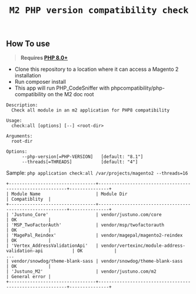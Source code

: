 <h1 align="center" style="border:none !important">
    <code>M2 PHP version compatibility check</code>
    <br>
    <br>
</h1>

## How To use
> **Requires [PHP 8.0+](https://php.net/releases/)**
> 
- Clone this repository to a location where it can access a Magento 2 installation
- Run composer install
- This app will run PHP_CodeSniffer with phpcompatibility/php-compatibility on the M2 doc root
```
Description:
  Check all module in an m2 application for PHP8 compatibility

Usage:
  check:all [options] [--] <root-dir>

Arguments:
  root-dir

Options:
      --php-version[=PHP-VERSION]   [default: "8.1"]
      --threads[=THREADS]           [default: "4"]
```

Sample: `php application check:all /var/projects/magento2 --threads=16`

```
+---------------------------------+----------------------------------------------------------+---------------+
| Module Name                     | Module Dir                                               | Compatiblity  |
+---------------------------------+----------------------------------------------------------+---------------+
| 'Justuno_Core'                  | vendor/justuno.com/core                                  | OK            |
| 'MSP_TwoFactorAuth'             | vendor/msp/twofactorauth                                 | OK            |
| 'MagePal_Reindex'               | vendor/magepal/magento2-reindex                          | OK            |
| 'Vertex_AddressValidationApi'   | vendor/vertexinc/module-address-validation-api           | OK            |
...
| vendor/snowdog/theme-blank-sass | vendor/snowdog/theme-blank-sass                          | OK            |
| 'Justuno_M2'                    | vendor/justuno.com/m2                                    | General error |
+---------------------------------+----------------------------------------------------------+---------------+
```
